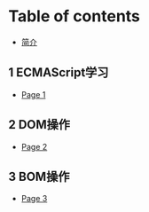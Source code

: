 # Table of contents

* [简介](README.md)

## 1 ECMAScript学习 <a href="#es_learn" id="es_learn"></a>

* [Page 1](es\_learn/page-1.md)

## 2 DOM操作 <a href="#dom_operate" id="dom_operate"></a>

* [Page 2](dom\_operate/page-2.md)

## 3 BOM操作 <a href="#bom_operate" id="bom_operate"></a>

* [Page 3](bom\_operate/page-3.md)
